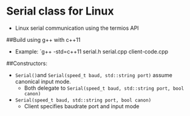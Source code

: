 # Serial class for Linux
- Linux serial communication using the termios API

##Build using g++ with c++11
- Example:
`g++ -std=c++11 serial.h serial.cpp client-code.cpp

##Constructors:
- `Serial()`and `Serial(speed_t baud, std::string port)` assume canonical input mode.
  - Both delegate to `Serial(speed_t baud, std::string port, bool canon)`
- `Serial(speed_t baud, std::string port, bool canon)`
  - Client specifies baudrate port and input mode
